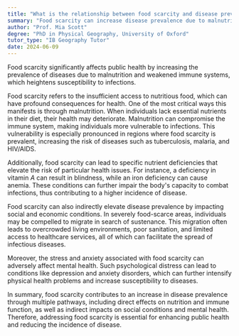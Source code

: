 ```yaml
---
title: "What is the relationship between food scarcity and disease prevalence?"
summary: "Food scarcity can increase disease prevalence due to malnutrition and weakened immune systems, leading to increased susceptibility to infections."
author: "Prof. Mia Scott"
degree: "PhD in Physical Geography, University of Oxford"
tutor_type: "IB Geography Tutor"
date: 2024-06-09
---
```


Food scarcity significantly affects public health by increasing the prevalence of diseases due to malnutrition and weakened immune systems, which heightens susceptibility to infections.

Food scarcity refers to the insufficient access to nutritious food, which can have profound consequences for health. One of the most critical ways this manifests is through malnutrition. When individuals lack essential nutrients in their diet, their health may deteriorate. Malnutrition can compromise the immune system, making individuals more vulnerable to infections. This vulnerability is especially pronounced in regions where food scarcity is prevalent, increasing the risk of diseases such as tuberculosis, malaria, and HIV/AIDS.

Additionally, food scarcity can lead to specific nutrient deficiencies that elevate the risk of particular health issues. For instance, a deficiency in vitamin $A$ can result in blindness, while an iron deficiency can cause anemia. These conditions can further impair the body's capacity to combat infections, thus contributing to a higher incidence of disease.

Food scarcity can also indirectly elevate disease prevalence by impacting social and economic conditions. In severely food-scarce areas, individuals may be compelled to migrate in search of sustenance. This migration often leads to overcrowded living environments, poor sanitation, and limited access to healthcare services, all of which can facilitate the spread of infectious diseases.

Moreover, the stress and anxiety associated with food scarcity can adversely affect mental health. Such psychological distress can lead to conditions like depression and anxiety disorders, which can further intensify physical health problems and increase susceptibility to diseases.

In summary, food scarcity contributes to an increase in disease prevalence through multiple pathways, including direct effects on nutrition and immune function, as well as indirect impacts on social conditions and mental health. Therefore, addressing food scarcity is essential for enhancing public health and reducing the incidence of disease.
    